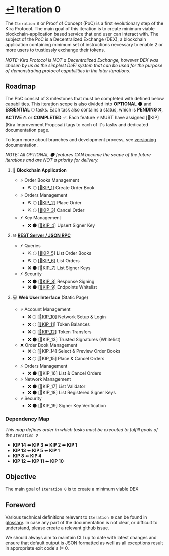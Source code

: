 
# [⏎](../README.md) Iteration 0

The `Iteration 0` or Proof of Concept (PoC) is a first evolutionary step of the Kira Protocol. The main goal of this iteration is to create minimum viable blockchain-application based service that end user can interact with. The subject of the PoC is a Decentralized Exchange (DEX), a blockchain application containing minimum set of instructions necessary to enable 2 or more users to trustlessly exchange their tokens.

_NOTE: Kira Protocol is NOT a Decentralized Exchange, however DEX was chosen by us as the simplest DeFi system that can be used for the purpose of demonstrating protocol capabilities in the later iterations._

## Roadmap

The PoC consist of 3 milestones that must be completed with defined below capabilities. This iteration scope is also divided into **OPTIONAL** :new_moon: and **ESSENTIAL** :full_moon: tasks. Each task also contains a status, which is **PENDING** :x:, **ACTIVE** :pick: or **COMPLETED** :white_check_mark:. Each feature :zap: MUST have assigned [:bookmark:KIP] (Kira Improvement Proposal) tags to each of it's tasks and dedicated documentation page.

To learn more about branches and development process, see [versioning](../versioning.md) documentation.

_NOTE: All OPTIONAL :new_moon: features CAN become the scope of the future iterations and are NOT a priority for delivery._

1. :link: **Blockchain Application**
   * :zap: Order Books Management
     * :pick: :full_moon: [[:bookmark:KIP_1]](kip_1.md) Create Order Book
   * :zap: Orders Management
     * :pick: :full_moon: [[:bookmark:KIP_2]](kip_2.md) Place Order
     * :pick: :full_moon: [[:bookmark:KIP_3]](kip_3.md) Cancel Order
   * :zap: Key Management
     * :x: :new_moon: [[:bookmark:KIP_4]](kip_4.md) Upsert Signer Key
  
2. :globe_with_meridians: **[REST Server / JSON RPC](../rpc/README.md)**
   * :zap: Queries 
      * :pick: :full_moon: [[:bookmark:KIP_5]](kip_5.md) List Order Books
      * :pick: :full_moon: [[:bookmark:KIP_6]](kip_6.md) List Orders
      * :x: :new_moon: [[:bookmark:KIP_7]](kip_7.md) List Signer Keys
   * :zap: Security
      * :x: :new_moon: [[:bookmark:KIP_8]](kip_8.md) Response Signing
      * :x: :new_moon: [[:bookmark:KIP_9]](kip_9.md) Endpoints Whitelist
  
3. :computer: **Web User Interface** (Static Page)
   * :zap: Account Management
      * :x: :full_moon: [[:bookmark:KIP_10]](kip_10.md) Network Setup & Login
      * :x: :full_moon: [[:bookmark:KIP_11]](kip_11.md) Token Balances
      * :x: :full_moon: [[:bookmark:KIP_12]](kip_12.md) Token Transfers
      * :x: :new_moon: [:bookmark:KIP_13] Trusted Signatures (Whitelist)
   * :x: Order Book Management
      * :x: :full_moon: [:bookmark:KIP_14] Select & Preview Order Books
      * :x: :full_moon: [:bookmark:KIP_15] Place & Cancel Orders
   * :zap: Orders Management
      * :x: :new_moon: [:bookmark:KIP_16] List & Cancel Orders 
   * :zap: Network Management
      * :x: :new_moon: [:bookmark:KIP_17] List Validator 
      * :x: :new_moon: [:bookmark:KIP_18] List Registered Signer Keys 
   * :zap: Security
      * :x: :new_moon: [:bookmark:KIP_19] Signer Key Verification

### Dependency Map

_This map defines order in which tasks must be executed to fulfill goals of the `Iteration 0`_

* **KIP 14** ⬅ **KIP 3** ⬅ **KIP 2** ⬅ **KIP 1**
* **KIP 13** ⬅ **KIP 5** ⬅ **KIP 1**
* **KIP 8** ⬅ **KIP 4**
* **KIP 12** ⬅ **KIP 11** ⬅ **KIP 10**
 
## Objective

The main goal of `Iteration 0` is to create a minimum viable DEX 

## Foreword

Various technical definitions relevant to `Iteration 0` can be found in [glossary](../glossary.md). In case any part of the documentation is not clear, or difficult to understand, please create a relevant github issue.

We should always aim to maintain CLI up to date with latest changes and ensure that default output is JSON formatted as well as all exceptions result in appropriate exit code's != 0.

